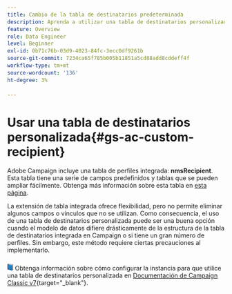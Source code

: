 ```yaml
---
title: Cambio de la tabla de destinatarios predeterminada
description: Aprenda a utilizar una tabla de destinatarios personalizada
feature: Overview
role: Data Engineer
level: Beginner
exl-id: 0b71c76b-03d9-4023-84fc-3ecc0df9261b
source-git-commit: 7234ca65f785b005b11851a5cd88add8cddeff4f
workflow-type: tm+mt
source-wordcount: '136'
ht-degree: 3%

---
```


# Usar una tabla de destinatarios personalizada{#gs-ac-custom-recipient}

Adobe Campaign incluye una tabla de perfiles integrada: **nmsRecipient**. Esta tabla tiene una serie de campos predefinidos y tablas que se pueden ampliar fácilmente. Obtenga más información sobre esta tabla en [esta página](datamodel.md#ootb-profiles).

La extensión de tabla integrada ofrece flexibilidad, pero no permite eliminar algunos campos o vínculos que no se utilizan. Como consecuencia, el uso de una tabla de destinatarios personalizada puede ser una buena opción cuando el modelo de datos difiere drásticamente de la estructura de la tabla de destinatarios integrada en Campaign o si tiene un gran número de perfiles.  Sin embargo, este método requiere ciertas precauciones al implementarlo.

![](../assets/do-not-localize/book.png) Obtenga información sobre cómo configurar la instancia para que utilice una tabla de destinatarios personalizada en [Documentación de Campaign Classic v7](https://experienceleague.adobe.com/docs/campaign-classic/using/configuring-campaign-classic/use-a-custom-recipient-table/about-custom-recipient-table.html){target=&quot;_blank&quot;}.